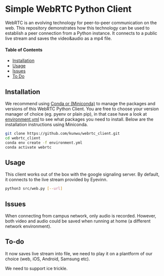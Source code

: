 # Simple WebRTC Python Client


WebRTC is an evolving technology for peer-to-peer communication on the web. This repository demonstrates how this technology can be used to establish a peer connection from a Python instance. It connects to a public live stream and saves the video&audio as a mp4 file.


#### Table of Contents

-   [Installation](#Installation)
-   [Usage](#Usage)
-   [Issues](#Issues)
-   [To Do](#To-do)

## Installation

We recommend using [Conda or (Miniconda)](https://conda.io/projects/conda/en/latest/user-guide/install/index.html#installing-conda-on-a-system-that-has-other-python-installations-or-packages) to manage the packages and versions of this WebRTC Python Client. You are free to choose your version manager of choice (eg. pyenv or plain pip), in that case have a look at [environment.yml](./environment.yml) to see what packages you need to install. Below are the installation instructions using Miniconda.

```bash
git clone https://github.com/kunwu/webrtc_client.git
cd webrtc_client
conda env create -f environment.yml
conda activate webrtc
```

## Usage

This client works out of the box with the google signaling server. By default, it connects to the live stream provided by Eyevinn.

```bash
python3 src/web.py [--url]
```

## Issues

When connecting from campus network, only audio is recorded. However, both video and audio could be saved when running at home (a different network environment).

## To-do

It now saves live stream into file, we need to play it on a plantform of our choice (web, iOS, Android, Samsung etc). 

We need to support ice trickle.